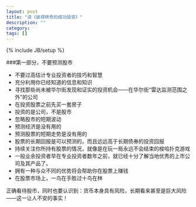 ```yaml
---
layout: post
title: "读《彼得林奇的成功投资》"
description: ""
category: 
tags: []
---
```

{% include JB/setup %}

###第一部分，不要预测股市

* 不要过高估计专业投资者的技巧和智慧
* 充分利用你已经知道的信息和知识
* 寻找那些尚未被华尔街发现和证实的投资机会——在华尔街“雷达监测范围之外”的公司
* 在投资股票之前先买一套房子
* 投资的是公司，不是股市
* 忽略股市的短期波动
* 预测经济是没有用的
* 预测股票的短期走势是没有用的
* 股票的长期回报是可以预测的，而且远远高于长期债券的投资回报
* 持续关注你所持有股票的情况，就像是在玩一局永远不会结束的梭哈扑克游戏
* 一般业余投资者早在专业投资者数年之前，就已经十分了解当地优秀的上市公司及其产品了。
* 拥有一种与众不同的优势将会帮助你在股票上赚钱
* 在股票市场上，一鸟在手胜过十鸟在林

正确看待股市，同时也要认识到：货币本身具有风险，长期看来甚至是巨大风险——这一让人不安的事实！
